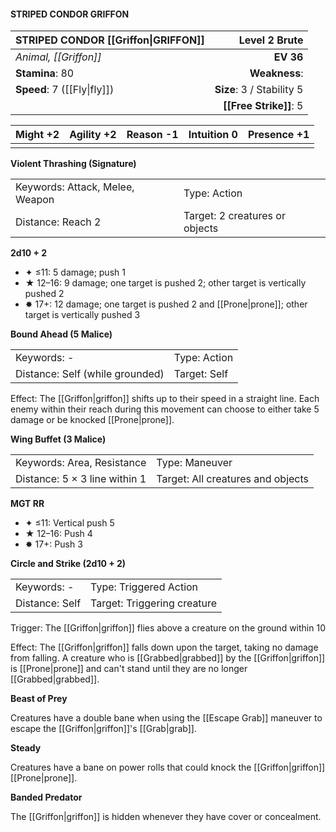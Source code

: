 #### STRIPED CONDOR GRIFFON

| STRIPED CONDOR [[Griffon\|GRIFFON]] |         **Level 2 Brute** |
| :---------------------------------- | ------------------------: |
| *Animal, [[Griffon]]*               |                 **EV 36** |
| **Stamina**: 80                     |             **Weakness**: |
| **Speed**: 7 ([[Fly\|fly]])         | **Size**: 3 / Stability 5 |
|                                     |    **[[Free Strike]]**: 5 |

| **Might** +2 | **Agility** +2 | **Reason** -1 | **Intuition** 0 | **Presence** +1 |
| ------------ | -------------- | ------------- | --------------- | --------------- |
|              |                |               |                 |                 |

**Violent Thrashing (Signature)**

|                                 |                                |
| :------------------------------ | :----------------------------- |
| Keywords: Attack, Melee, Weapon | Type: Action                   |
| Distance: Reach 2               | Target: 2 creatures or objects |

**2d10 + 2**

- ✦ ≤11: 5 damage; push 1
- ★ 12–16: 9 damage; one target is pushed 2; other target is vertically pushed 2
- ✸ 17+: 12 damage; one target is pushed 2 and [[Prone|prone]]; other target is vertically pushed 3

**Bound Ahead (5 Malice)**

|                                 |              |
| :------------------------------ | :----------- |
| Keywords: -                     | Type: Action |
| Distance: Self (while grounded) | Target: Self |

Effect: The [[Griffon|griffon]] shifts up to their speed in a straight line. Each enemy within their reach during this movement can choose to either take 5 damage or be knocked [[Prone|prone]].

**Wing Buffet (3 Malice)**

|                               |                                   |
| :---------------------------- | :-------------------------------- |
| Keywords: Area, Resistance    | Type: Maneuver                    |
| Distance: 5 × 3 line within 1 | Target: All creatures and objects |

**MGT RR**

- ✦ ≤11: Vertical push 5
- ★ 12–16: Push 4
- ✸ 17+: Push 3

**Circle and Strike (2d10 + 2)**

|                |                             |
| :------------- | :-------------------------- |
| Keywords: -    | Type: Triggered Action      |
| Distance: Self | Target: Triggering creature |

Trigger: The [[Griffon|griffon]] flies above a creature on the ground within 10

Effect: The [[Griffon|griffon]] falls down upon the target, taking no damage from falling. A creature who is [[Grabbed|grabbed]] by the [[Griffon|griffon]] is [[Prone|prone]] and can't stand until they are no longer [[Grabbed|grabbed]].

**Beast of Prey**

Creatures have a double bane when using the [[Escape Grab]] maneuver to escape the [[Griffon|griffon]]'s [[Grab|grab]].

**Steady**

Creatures have a bane on power rolls that could knock the [[Griffon|griffon]] [[Prone|prone]].

**Banded Predator**

The [[Griffon|griffon]] is hidden whenever they have cover or concealment.
